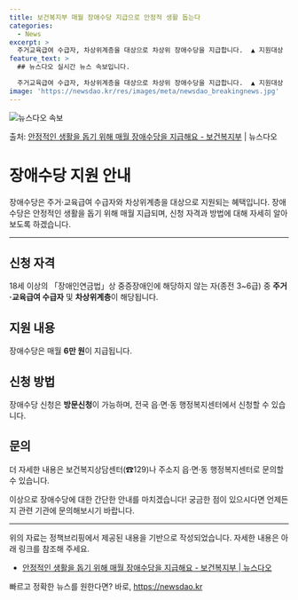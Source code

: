 ```yaml
---
title: 보건복지부 매월 장애수당 지급으로 안정적 생활 돕는다
categories:
  - News
excerpt: >
  주거교육급여 수급자, 차상위계층을 대상으로 차상위 장애수당을 지급합니다.  ▲ 지원대상   18세 이상의 「…
feature_text: >
  ## 뉴스다오 실시간 뉴스 속보입니다.

  주거교육급여 수급자, 차상위계층을 대상으로 차상위 장애수당을 지급합니다.  ▲ 지원대상   18세 이상의 「…
image: 'https://newsdao.kr/res/images/meta/newsdao_breakingnews.jpg'
---
```


![뉴스다오 속보](https://newsdao.kr/res/images/meta/newsdao_breakingnews.jpg)

<p>출처: <a href="https://newsdao.kr/3828" rel="dofollow">안정적인 생활을 돕기 위해 매월 장애수당을 지급해요 - 보건복지부</a> | 뉴스다오</p>

<h1>장애수당 지원 안내</h1>
<p data-ke-size="size16">장애수당은 주거·교육급여 수급자와 차상위계층을 대상으로 지원되는 혜택입니다. 장애수당은 안정적인 생활을 돕기 위해 매월 지급되며, 신청 자격과 방법에 대해 자세히 알아보도록 하겠습니다.</p>

---

<h2 data-ke-size="size26">신청 자격</h2>
<p data-ke-size="size16">18세 이상의 「장애인연금법」상 중증장애인에 해당하지 않는 자(종전 3~6급) 중 <b>주거·교육급여 수급자</b> 및 <b>차상위계층</b>이 해당됩니다. </p>

<h2 data-ke-size="size26">지원 내용</h2>
<p data-ke-size="size16">장애수당은 매월 <b>6만 원</b>이 지급됩니다.</p>

<h2 data-ke-size="size26">신청 방법</h2>
<p data-ke-size="size16">장애수당 신청은 <b>방문신청</b>이 가능하며, 전국 읍·면·동 행정복지센터에서 신청할 수 있습니다.</p>

<h2 data-ke-size="size26">문의</h2>
<p data-ke-size="size16">더 자세한 내용은 보건복지상담센터(☎129)나 주소지 읍·면·동 행정복지센터로 문의할 수 있습니다.</p>

<p data-ke-size="size16">이상으로 장애수당에 대한 간단한 안내를 마치겠습니다! 궁금한 점이 있으시다면 언제든지 관련 기관에 문의해보시기 바랍니다.</p>

---

위의 자료는 정책브리핑에서 제공된 내용을 기반으로 작성되었습니다. 자세한 내용은 아래 링크를 참조해 주세요. 
- <a href="https://newsdao.kr/3828">안정적인 생활을 돕기 위해 매월 장애수당을 지급해요 - 보건복지부 | 뉴스다오</a> 

빠르고 정확한 뉴스를 원한다면? 바로, <a href="https://newsdao.kr" rel="dofollow">https://newsdao.kr</a>


